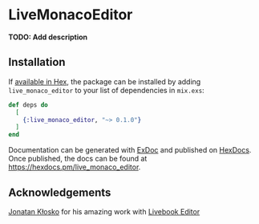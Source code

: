 # LiveMonacoEditor

**TODO: Add description**

## Installation

If [available in Hex](https://hex.pm/docs/publish), the package can be installed
by adding `live_monaco_editor` to your list of dependencies in `mix.exs`:

```elixir
def deps do
  [
    {:live_monaco_editor, "~> 0.1.0"}
  ]
end
```

Documentation can be generated with [ExDoc](https://github.com/elixir-lang/ex_doc)
and published on [HexDocs](https://hexdocs.pm). Once published, the docs can
be found at <https://hexdocs.pm/live_monaco_editor>.

## Acknowledgements

[Jonatan Kłosko](https://github.com/jonatanklosko) for his amazing work with [Livebook Editor](https://github.com/livebook-dev/livebook/blob/main/assets/js/hooks/cell_editor.js)